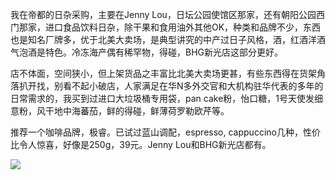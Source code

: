 我在帝都的日杂采购，主要在Jenny Lou，日坛公园使馆区那家，还有朝阳公园西门那家，进口食品饮料日杂，除干果和食用油外其他OK，种类和品牌不少，东西也是知名厂牌多，优于北美大卖场，是典型讲究的中产过日子风格，酒，红酒洋酒气泡酒是特色。冷冻海产偶有稀罕物，得碰，BHG新光店这部分更好。 ​​​​

店不体面，空间狭小，但上架货品之丰富比北美大卖场更甚，有些东西得在货架角落扒开找，别看不起小破店，人家满足在华N多外交官和大机构驻华代表的多年的日常需求的，我买到过进口大垃圾桶专用袋，pan cake粉，怡口糖，1号天使发细意粉，风干地中海蕃茄，鲜的得碰，鲜薄荷罗勒欧芹等。



推荐一个咖啡品牌，极睿。已试过蓝山调配，espresso, cappuccino几种，性价比令人惊喜，好像是250g，39元。Jenny Lou和BHG新光店都有。 ​​​​

![](http://note.youdao.com/yws/res/3674/B76618C31B144F7D9FC747EE964024C5)

  


